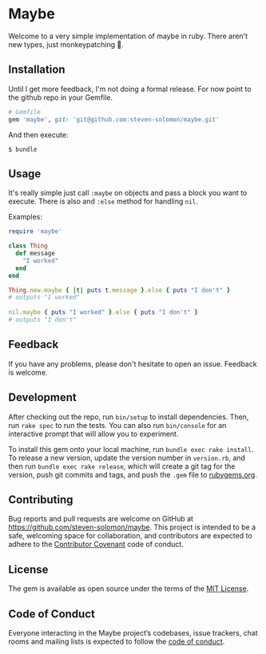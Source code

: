 # Maybe

Welcome to a very simple implementation of maybe in ruby. There aren't new types, just monkeypatching 🙊.

## Installation

Until I get more feedback, I'm not doing a formal release. For now point to the github repo in your Gemfile.

```ruby
# Gemfile
gem 'maybe', git: 'git@github.com:steven-solomon/maybe.git'
```

And then execute:

    $ bundle

## Usage

It's really simple just call `:maybe` on objects and pass a block you want to execute.
There is also and `:else` method for handling `nil`.

Examples:
```ruby
require 'maybe'

class Thing 
  def message
    "I worked"
  end
end

Thing.new.maybe { |t| puts t.message }.else { puts "I don't" }
# outputs "I worked"
  
nil.maybe { puts "I worked" }.else { puts "I don't" }
# outputs "I don't"
```

## Feedback

If you have any problems, please don't hesitate to open an issue. Feedback is welcome.
 
## Development

After checking out the repo, run `bin/setup` to install dependencies. Then, run `rake spec` to run the tests. You can also run `bin/console` for an interactive prompt that will allow you to experiment.

To install this gem onto your local machine, run `bundle exec rake install`. To release a new version, update the version number in `version.rb`, and then run `bundle exec rake release`, which will create a git tag for the version, push git commits and tags, and push the `.gem` file to [rubygems.org](https://rubygems.org).

## Contributing

Bug reports and pull requests are welcome on GitHub at https://github.com/steven-solomon/maybe. This project is intended to be a safe, welcoming space for collaboration, and contributors are expected to adhere to the [Contributor Covenant](http://contributor-covenant.org) code of conduct.

## License

The gem is available as open source under the terms of the [MIT License](https://opensource.org/licenses/MIT).

## Code of Conduct

Everyone interacting in the Maybe project’s codebases, issue trackers, chat rooms and mailing lists is expected to follow the [code of conduct](https://github.com/[USERNAME]/maybe/blob/master/CODE_OF_CONDUCT.md).
